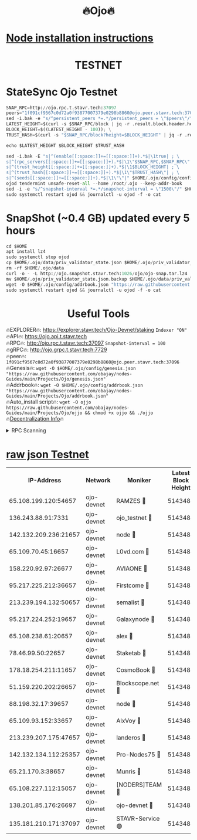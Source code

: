 <h1 align="center"> 🔥Ojo🔥</h1>

[Node installation instructions](https://github.com/obajay/nodes-Guides/tree/main/Projects/Ojo)
=

<h1 align="center"> TESTNET</h1>

# StateSync Ojo Testnet
```python
SNAP_RPC=http://ojo.rpc.t.stavr.tech:37097
peers="1f091cf9567c0d72a0f93877007379e0298b8860@ojo.peer.stavr.tech:37096"
sed -i.bak -e "s/^persistent_peers *=.*/persistent_peers = \"$peers\"/" $HOME/.ojo/config/config.toml
LATEST_HEIGHT=$(curl -s $SNAP_RPC/block | jq -r .result.block.header.height); \
BLOCK_HEIGHT=$((LATEST_HEIGHT - 100)); \
TRUST_HASH=$(curl -s "$SNAP_RPC/block?height=$BLOCK_HEIGHT" | jq -r .result.block_id.hash)

echo $LATEST_HEIGHT $BLOCK_HEIGHT $TRUST_HASH

sed -i.bak -E "s|^(enable[[:space:]]+=[[:space:]]+).*$|\1true| ; \
s|^(rpc_servers[[:space:]]+=[[:space:]]+).*$|\1\"$SNAP_RPC,$SNAP_RPC\"| ; \
s|^(trust_height[[:space:]]+=[[:space:]]+).*$|\1$BLOCK_HEIGHT| ; \
s|^(trust_hash[[:space:]]+=[[:space:]]+).*$|\1\"$TRUST_HASH\"| ; \
s|^(seeds[[:space:]]+=[[:space:]]+).*$|\1\"\"|" $HOME/.ojo/config/config.toml
ojod tendermint unsafe-reset-all --home /root/.ojo --keep-addr-book
sed -i -e "s/^snapshot-interval *=.*/snapshot-interval = \"1500\"/" $HOME/.ojo/config/app.toml
sudo systemctl restart ojod && journalctl -u ojod -f -o cat
```
# SnapShot (~0.4 GB) updated every 5 hours
```python
cd $HOME
apt install lz4
sudo systemctl stop ojod
cp $HOME/.ojo/data/priv_validator_state.json $HOME/.ojo/priv_validator_state.json.backup
rm -rf $HOME/.ojo/data
curl -o - -L http://ojo.snapshot.stavr.tech:1026/ojo/ojo-snap.tar.lz4 | lz4 -c -d - | tar -x -C $HOME/.ojo --strip-components 2
mv $HOME/.ojo/priv_validator_state.json.backup $HOME/.ojo/data/priv_validator_state.json
wget -O $HOME/.ojo/config/addrbook.json "https://raw.githubusercontent.com/obajay/nodes-Guides/main/Projects/Ojo/addrbook.json"
sudo systemctl restart ojod && journalctl -u ojod -f -o cat
```
 <h1 align="center"> Useful Tools</h1>

🔥EXPLORER🔥:        https://explorer.stavr.tech/Ojo-Devnet/staking        `Indexer "ON"` \
🔥API🔥:                     https://ojo.api.t.stavr.tech \
🔥RPC🔥:                    http://ojo.rpc.t.stavr.tech:37097              `Snapshot-interval = 100` \
🔥gRPC🔥:                  http://ojo.grpc.t.stavr.tech:7729 \
🔥peer🔥:                   `1f091cf9567c0d72a0f93877007379e0298b8860@ojo.peer.stavr.tech:37096` \
🔥Genesis🔥:    ```wget -O $HOME/.ojo/config/genesis.json "https://raw.githubusercontent.com/obajay/nodes-Guides/main/Projects/Ojo/genesis.json"``` \
🔥Addrbook🔥:    ```wget -O $HOME/.ojo/config/addrbook.json "https://raw.githubusercontent.com/obajay/nodes-Guides/main/Projects/Ojo/addrbook.json"``` \
🔥Auto_install script🔥: ```wget -O ojjo https://raw.githubusercontent.com/obajay/nodes-Guides/main/Projects/Ojo/ojjo && chmod +x ojjo && ./ojjo``` \
🔥[Decentralization Info](https://github.com/obajay/StateSync-snapshots/tree/main/Projects/Ojo/Decentralization)🔥



<details>
<summary>RPC Scanning</summary>

<h2 align="center"> We scan nodes in real time every 4 hours. And we provide the final result of RPC endpoints.
We cannot influence the operation of these nodes in any way. </h2>


```python
If Voting Power is higher than 0 --> then the Node is a validator of the network and may be subject to attack and be a potential threat to the chain.
```
```python
We marked such validators with a red symbol
```

</details>

[raw json Testnet](https://rpc-check.ojot.stavr.tech/ojot/rpc-ojot-result.json)
=


<table><tr><th>IP-Address</th><th>Network</th><th>Moniker</th><th>Latest Block Height</th><th>Earliest Block Height</th><th>Catching Up</th><th>Tx Index</th><th>Voting Power</th><th>Scan Time</th></tr><tr><td>65.108.199.120:54657</td><td>ojo-devnet</td><td>RAMZES 🔴</td><td>5143483</td><td>306156</td><td>False</td><td>on</td><td>15420</td><td>2024-01-26T14:10:46.022668071UTC</td></tr><tr><td>136.243.88.91:7331</td><td>ojo-devnet</td><td>ojo_testnet 🔴</td><td>5143485</td><td>308845</td><td>False</td><td>on</td><td>1000</td><td>2024-01-26T14:10:52.450899664UTC</td></tr><tr><td>142.132.209.236:21657</td><td>ojo-devnet</td><td>node 🔴</td><td>5143487</td><td>350001</td><td>False</td><td>on</td><td>1999</td><td>2024-01-26T14:11:08.132513728UTC</td></tr><tr><td>65.109.70.45:16657</td><td>ojo-devnet</td><td>L0vd.com 🔴</td><td>5143489</td><td>695918</td><td>False</td><td>off</td><td>998</td><td>2024-01-26T14:11:14.774254754UTC</td></tr><tr><td>158.220.92.97:26677</td><td>ojo-devnet</td><td>AVIAONE 🔴</td><td>5143486</td><td>2754001</td><td>False</td><td>on</td><td>19926</td><td>2024-01-26T14:11:03.052006399UTC</td></tr><tr><td>95.217.225.212:36657</td><td>ojo-devnet</td><td>Firstcome 🔴</td><td>5143485</td><td>2985946</td><td>False</td><td>on</td><td>13566</td><td>2024-01-26T14:10:52.179262806UTC</td></tr><tr><td>213.239.194.132:50657</td><td>ojo-devnet</td><td>semalist 🔴</td><td>5143484</td><td>3223522</td><td>False</td><td>on</td><td>21037</td><td>2024-01-26T14:10:46.294032456UTC</td></tr><tr><td>95.217.224.252:19657</td><td>ojo-devnet</td><td>Galaxynode 🔴</td><td>5143488</td><td>3685492</td><td>False</td><td>on</td><td>11888</td><td>2024-01-26T14:11:13.583732782UTC</td></tr><tr><td>65.108.238.61:20657</td><td>ojo-devnet</td><td>alex 🔴</td><td>5143483</td><td>4158001</td><td>False</td><td>on</td><td>11359</td><td>2024-01-26T14:10:45.692302111UTC</td></tr><tr><td>78.46.99.50:22657</td><td>ojo-devnet</td><td>Staketab 🔴</td><td>5143489</td><td>4254801</td><td>False</td><td>on</td><td>1276</td><td>2024-01-26T14:11:15.049706464UTC</td></tr><tr><td>178.18.254.211:11657</td><td>ojo-devnet</td><td>CosmoBook 🔴</td><td>5143487</td><td>4392001</td><td>False</td><td>off</td><td>1057</td><td>2024-01-26T14:11:08.512973961UTC</td></tr><tr><td>51.159.220.202:26657</td><td>ojo-devnet</td><td>Blockscope.net 🔴</td><td>5143483</td><td>4425001</td><td>False</td><td>on</td><td>1778</td><td>2024-01-26T14:10:45.339023833UTC</td></tr><tr><td>88.198.32.17:39657</td><td>ojo-devnet</td><td>node 🔴</td><td>5143487</td><td>4710001</td><td>False</td><td>on</td><td>89437</td><td>2024-01-26T14:11:08.744257810UTC</td></tr><tr><td>65.109.93.152:33657</td><td>ojo-devnet</td><td>AlxVoy 🔴</td><td>5143487</td><td>4943001</td><td>False</td><td>on</td><td>4491415</td><td>2024-01-26T14:11:07.821049117UTC</td></tr><tr><td>213.239.207.175:47657</td><td>ojo-devnet</td><td>landeros 🔴</td><td>5143487</td><td>4967924</td><td>False</td><td>off</td><td>11083</td><td>2024-01-26T14:11:03.324897697UTC</td></tr><tr><td>142.132.134.112:25357</td><td>ojo-devnet</td><td>Pro-Nodes75 🔴</td><td>5143484</td><td>5043484</td><td>False</td><td>on</td><td>24651</td><td>2024-01-26T14:10:49.306754346UTC</td></tr><tr><td>65.21.170.3:38657</td><td>ojo-devnet</td><td>Munris 🔴</td><td>5143485</td><td>5043485</td><td>False</td><td>off</td><td>20123</td><td>2024-01-26T14:10:51.755900767UTC</td></tr><tr><td>65.108.227.112:15057</td><td>ojo-devnet</td><td>[NODERS]TEAM 🔴</td><td>5143488</td><td>5043488</td><td>False</td><td>off</td><td>9999</td><td>2024-01-26T14:11:13.954944605UTC</td></tr><tr><td>138.201.85.176:26697</td><td>ojo-devnet</td><td>ojo-devnet 🔴</td><td>5143488</td><td>5043488</td><td>False</td><td>on</td><td>1000024000</td><td>2024-01-26T14:11:14.326647056UTC</td></tr><tr><td>135.181.210.171:37097</td><td>ojo-devnet</td><td>STAVR-Service 🟢</td><td>5143484</td><td>5142001</td><td>False</td><td>on</td><td>0</td><td>2024-01-26T14:10:47.012077743UTC</td></tr></table>
